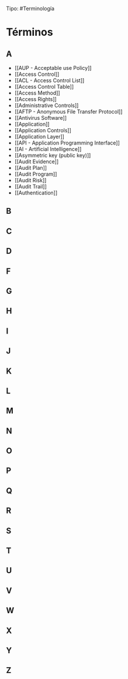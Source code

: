 Tipo: #Terminología

# Términos
## A
* [[AUP - Acceptable use Policy]]
* [[Access Control]]
* [[ACL - Access Control List]]
* [[Access Control Table]]
* [[Access Method]]
* [[Access Rights]]
* [[Administrative Controls]]
* [[AFTP - Anonymous File Transfer Protocol]]
* [[Antivirus Software]]
* [[Application]]
* [[Application Controls]]
* [[Application Layer]]
* [[API - Application Programming Interface]]
* [[AI - Artificial Intelligence]]
* [[Asymmetric key (public key)]]
* [[Audit Evidence]]
* [[Audit Plan]]
* [[Audit Program]]
* [[Audit Risk]]
* [[Audit Trail]]
* [[Authentication]]
## B
## C
## D
## F
## G
## H
## I
## J
## K
## L
## M
## N
## O
## P
## Q
## R
## S
## T
## U
## V
## W
## X
## Y
## Z
